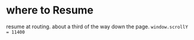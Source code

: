 # where to Resume

resume at routing. about a third of the way down the page. `window.scrollY = 11400`
